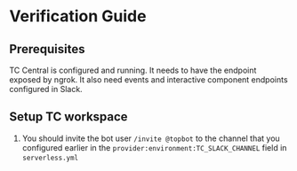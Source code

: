 # Verification Guide

## Prerequisites

TC Central is configured and running. It needs to have the endpoint exposed by ngrok. It also need events and interactive component endpoints configured in Slack.

## Setup TC workspace

1. You should invite the bot user `/invite @topbot` to the channel that you configured earlier in the `provider:environment:TC_SLACK_CHANNEL` field in `serverless.yml`
